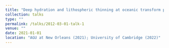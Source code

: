 ```yaml
---
title: "Deep hydration and lithospheric thinning at oceanic transform plate boundaries"
collection: talks
type: ""
permalink: /talks/2012-03-01-talk-1
venue: ""
date: 2021-01-01
location: "AGU at New Orleans (2021); University of Cambridge (2022)"
---
```

